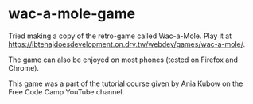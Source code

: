 # wac-a-mole-game
Tried making a copy of the retro-game called Wac-a-Mole. Play it at https://ibtehajdoesdevelopment.on.drv.tw/webdev/games/wac-a-mole/.

The game can also be enjoyed on most phones (tested on Firefox and Chrome).

This game was a part of the tutorial course given by Ania Kubow on the Free Code Camp YouTube channel.
